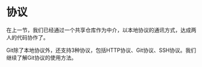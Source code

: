 # 协议

在上一节，我们已经通过一个共享仓库作为中介，以本地协议的通讯方式，达成两人的代码协作了。

Git除了本地协议外，还支持3种协议，包括HTTP协议、Git协议、SSH协议。我们继续了解Git协议的使用方法。

